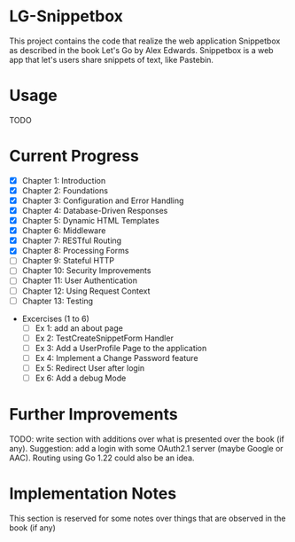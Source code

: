 # LG-Snippetbox
This project contains the code that realize the web application Snippetbox as described in the book Let's Go by Alex Edwards.
Snippetbox is a web app that let's users share snippets of text, like Pastebin.

# Usage
TODO

# Current Progress
 - [x] Chapter 1: Introduction
 - [x] Chapter 2: Foundations
 - [x] Chapter 3: Configuration and Error Handling
 - [x] Chapter 4: Database-Driven Responses
 - [x] Chapter 5: Dynamic HTML Templates
 - [x] Chapter 6: Middleware
 - [x] Chapter 7: RESTful Routing
 - [x] Chapter 8: Processing Forms
 - [ ] Chapter 9: Stateful HTTP
 - [ ] Chapter 10: Security Improvements
 - [ ] Chapter 11: User Authentication
 - [ ] Chapter 12: Using Request Context
 - [ ] Chapter 13: Testing
 - Excercises (1 to 6)
    - [ ] Ex 1: add an about page
    - [ ] Ex 2: TestCreateSnippetForm Handler
    - [ ] Ex 3: Add a UserProfile Page to the application
    - [ ] Ex 4: Implement a Change Password feature
    - [ ] Ex 5: Redirect User after login
    - [ ] Ex 6: Add a debug Mode

# Further Improvements

TODO: write section with additions over what is presented over the book (if any). Suggestion: add a login with some OAuth2.1 server (maybe Google or AAC).
Routing using Go 1.22 could also be an idea.

# Implementation Notes

This section is reserved for some notes over things that are observed in the book (if any)